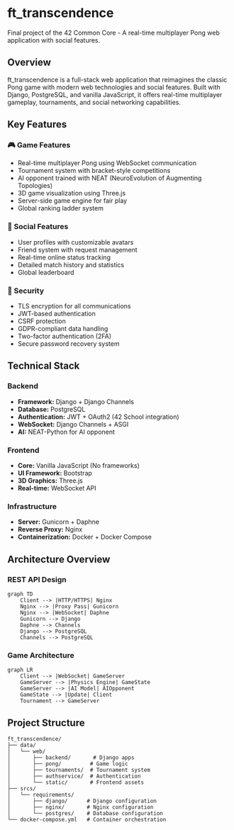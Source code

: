 # ft_transcendence

Final project of the 42 Common Core - A real-time multiplayer Pong web application with social features.

## Overview

ft_transcendence is a full-stack web application that reimagines the classic Pong game with modern web technologies and social features. Built with Django, PostgreSQL, and vanilla JavaScript, it offers real-time multiplayer gameplay, tournaments, and social networking capabilities.

## Key Features

### 🎮 Game Features
- Real-time multiplayer Pong using WebSocket communication
- Tournament system with bracket-style competitions
- AI opponent trained with NEAT (NeuroEvolution of Augmenting Topologies)
- 3D game visualization using Three.js
- Server-side game engine for fair play
- Global ranking ladder system

### 👤 Social Features
- User profiles with customizable avatars
- Friend system with request management
- Real-time online status tracking
- Detailed match history and statistics
- Global leaderboard

### 🔐 Security
- TLS encryption for all communications
- JWT-based authentication
- CSRF protection
- GDPR-compliant data handling
- Two-factor authentication (2FA)
- Secure password recovery system

## Technical Stack

### Backend
- **Framework:** Django + Django Channels
- **Database:** PostgreSQL
- **Authentication:** JWT + OAuth2 (42 School integration)
- **WebSocket:** Django Channels + ASGI
- **AI:** NEAT-Python for AI opponent

### Frontend
- **Core:** Vanilla JavaScript (No frameworks)
- **UI Framework:** Bootstrap
- **3D Graphics:** Three.js
- **Real-time:** WebSocket API

### Infrastructure
- **Server:** Gunicorn + Daphne
- **Reverse Proxy:** Nginx
- **Containerization:** Docker + Docker Compose

## Architecture Overview

### REST API Design
```mermaid
graph TD
    Client --> |HTTP/HTTPS| Nginx
    Nginx --> |Proxy Pass| Gunicorn
    Nginx --> |WebSocket| Daphne
    Gunicorn --> Django
    Daphne --> Channels
    Django --> PostgreSQL
    Channels --> PostgreSQL
```

### Game Architecture
```mermaid
graph LR
    Client --> |WebSocket| GameServer
    GameServer --> |Physics Engine| GameState
    GameServer --> |AI Model| AIOpponent
    GameState --> |Update| Client
    Tournament --> GameServer
```

## Project Structure
```
ft_transcendence/
├── data/
│   └── web/
│       ├── backend/       # Django apps
│       ├── pong/         # Game logic
│       ├── tournaments/  # Tournament system
│       ├── authservice/  # Authentication
│       └── static/       # Frontend assets
├── srcs/
│   └── requirements/
│       ├── django/      # Django configuration
│       ├── nginx/       # Nginx configuration
│       └── postgres/    # Database configuration
└── docker-compose.yml   # Container orchestration
```
